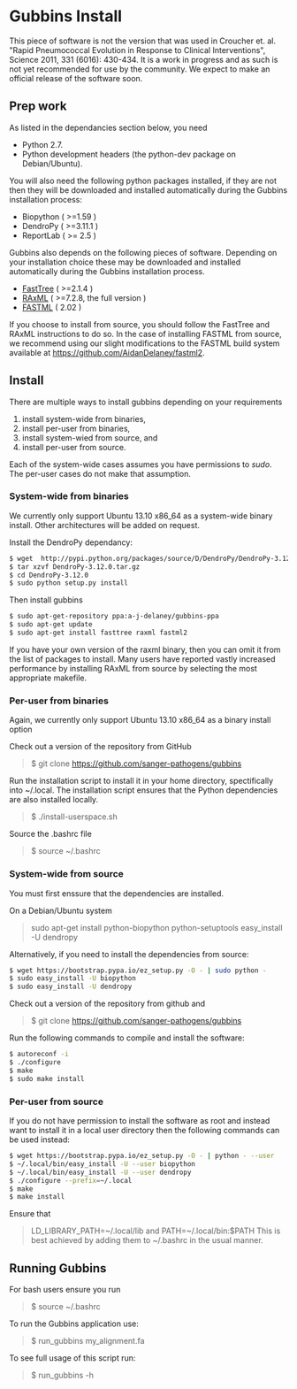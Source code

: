 Gubbins Install
=======
This piece of software is not the version that was used in Croucher et. al. "Rapid Pneumococcal Evolution in Response to Clinical Interventions", Science 2011, 331 (6016): 430-434.
It is a work in progress and as such is not yet recommended for use by the community. We expect to make an official release of the software soon.

## Prep work ##
As listed in the dependancies section below, you need
 * Python 2.7.
 * Python development headers (the python-dev package on Debian/Ubuntu).

You will also need the following python packages installed, if they are not then they will be downloaded and installed automatically during the Gubbins installation process:

 * Biopython ( >=1.59 )
 * DendroPy ( >=3.11.1 )
 * ReportLab ( >= 2.5 )

Gubbins also depends on the following pieces of software.  Depending on your installation choice these may be downloaded and installed automatically during the Gubbins installation process. 

* [FastTree](http://www.microbesonline.org/fasttree/) ( >=2.1.4 )
* [RAxML](http://sco.h-its.org/exelixis/software.html) ( >=7.2.8, the full version )
* [FASTML](http://fastml.tau.ac.il/) ( 2.02 )

If you choose to install from source, you should follow the FastTree and RAxML instructions to do so.  In the case of installing FASTML from source, we recommend using our slight modifications to the FASTML build system available at https://github.com/AidanDelaney/fastml2.

## Install ##

There are multiple ways to install gubbins depending on your requirements

1. install system-wide from binaries,
2. install per-user from binaries,
3. install system-wied from source, and
4. install per-user from source.

Each of the system-wide cases assumes you have permissions to _sudo_.  The per-user cases do not make that assumption.

### System-wide from binaries ###

We currently only support Ubuntu 13.10 x86_64 as a system-wide binary install.  Other architectures will be added on request.

Install the DendroPy dependancy:

``` bash
$ wget  http://pypi.python.org/packages/source/D/DendroPy/DendroPy-3.12.0.tar.gz
$ tar xzvf DendroPy-3.12.0.tar.gz
$ cd DendroPy-3.12.0
$ sudo python setup.py install
```

Then install gubbins

``` bash
$ sudo apt-get-repository ppa:a-j-delaney/gubbins-ppa
$ sudo apt-get update
$ sudo apt-get install fasttree raxml fastml2
```

If you have your own version of the raxml binary, then you can omit it from the list of packages to install.  Many users have reported vastly increased performance by installing RAxML from source by selecting the most appropriate makefile.

### Per-user from binaries  ###

Again, we currently only support Ubuntu 13.10 x86_64 as a binary install option

Check out a version of the repository from GitHub

> $ git clone https://github.com/sanger-pathogens/gubbins

Run the installation script to install it in your home directory, spectifically into ~/.local.  The installation script ensures that the Python dependencies are also installed locally.

> $ ./install-userspace.sh

Source the .bashrc file

> $ source ~/.bashrc

### System-wide from source ###

You must first enssure that the dependencies are installed.

On a Debian/Ubuntu system
> sudo apt-get install python-biopython python-setuptools
> easy_install -U dendropy

Alternatively, if you need to install the dependencies from source:
``` bash
$ wget https://bootstrap.pypa.io/ez_setup.py -O - | sudo python -
$ sudo easy_install -U biopython
$ sudo easy_install -U dendropy
```

Check out a version of the repository from github and

> $ git clone https://github.com/sanger-pathogens/gubbins

Run the following commands to compile and install the software:

``` bash
$ autoreconf -i
$ ./configure
$ make
$ sudo make install
```

### Per-user from source ###

If you do not have permission to install the software as root and instead want to install it in a local user directory then the following commands can be used instead:

``` bash
$ wget https://bootstrap.pypa.io/ez_setup.py -O - | python - --user
$ ~/.local/bin/easy_install -U --user biopython
$ ~/.local/bin/easy_install -U --user dendropy
$ ./configure --prefix=~/.local
$ make
$ make install
```

Ensure that
> LD_LIBRARY_PATH=~/.local/lib
and
> PATH=~/.local/bin:$PATH
This is best achieved by adding them to ~/.bashrc in the usual manner.

## Running Gubbins ##

For bash users ensure you run

> $ source ~/.bashrc

To run the Gubbins application use:

> $ run_gubbins my_alignment.fa

To see full usage of this script run:

> $ run_gubbins -h
